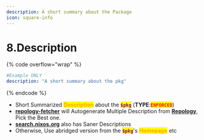 ```yaml
---
description: A short summary about the Package
icon: square-info
---
```


# 8.Description

{% code overflow="wrap" %}
```yaml
#Example ONLY
description: "A short summary about the pkg"
```
{% endcode %}

* Short Summarized <mark style="color:orange;">**Description**</mark> about the <mark style="color:purple;">**`$pkg`**</mark> (**TYPE**:<mark style="color:red;">**`ENFORCED`**</mark>)
* [**repology-fetcher**](https://github.com/pkgforge/soarpkgs/blob/main/scripts/repology_fetcher.sh) will Autogenerate Multiple Description from [**Repology**](https://repology.org/projects/), Pick the Best one.
* [**search.nixos.org**](https://search.nixos.org/packages) also has Saner Descriptions
* Otherwise, Use abridged version from the <mark style="color:purple;">**`$pkg`**</mark>'s <mark style="color:orange;">**Homepage**</mark> etc
